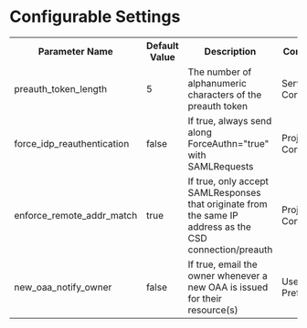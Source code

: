 Configurable Settings
=====================

<table
    <tr>
        <th>Parameter Name</th>
        <th>Default Value</th>
        <th>Description</th>
        <th>Config Level</th>
    </tr>
    <tr>
        <td>preauth_token_length</td>
        <td>5</td>
        <td>The number of alphanumeric characters of the preauth token</td>
        <td>Server Configuration</td>
    </tr>
    <tr>
        <td>force_idp_reauthentication</td>
        <td>false</td>
        <td>If true, always send along ForceAuthn="true" with SAMLRequests</td>
        <td>Project Configuration</td>
    </tr>
    <tr>
        <td>enforce_remote_addr_match</td>
        <td>true</td>
        <td>If true, only accept SAMLResponses that originate from the same IP address as the CSD connection/preauth</td>
        <td>Project Configuration</td>
    </tr>
    <tr>
        <td>new_oaa_notify_owner</td>
        <td>false</td>
        <td>If true, email the owner whenever a new OAA is issued for their resource(s)</td>
        <td>User Preferences</td>
    </tr>
</table>

